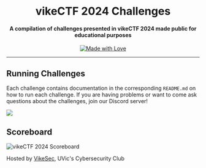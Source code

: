 <h1 align="center">
    vikeCTF 2024 Challenges
    <br>
</h1>
<h4 align="center">
    A compilation of challenges presented in vikeCTF 2024 made public for educational purposes
</h4>
<p align="center">
    <a href="https://github.com/VikeSec/vikeCTF-2024"><img src="https://img.shields.io/badge/Made%20with-love-blue?style=for-the-badge&labelColor=F5BB00&logo=undertale&logoColor=B31A1A&color=B31A1A" alt="Made with Love"></a>
</p>

---

## Running Challenges

Each challenge contains documentation in the corresponding `README.md` on how to run each challenge. If you are having problems or want to come ask questions about the challenges, join our Discord server!

[![](https://img.shields.io/static/v1?label=Discord&message=vikeCTF%20Server&color=blue&logo=discord&style=flat-square)](https://vikesec.ca/vikectf-discord)

## Scoreboard

![vikeCTF 2024 Scoreboard](https://github.com/VikeSec/vikeCTF-2024/assets/73045936/c74d4d1b-39b9-46e7-bf5e-5e66a06f1693)

Hosted by [VikeSec](https://vikesec.ca), UVic's Cybersecurity Club
